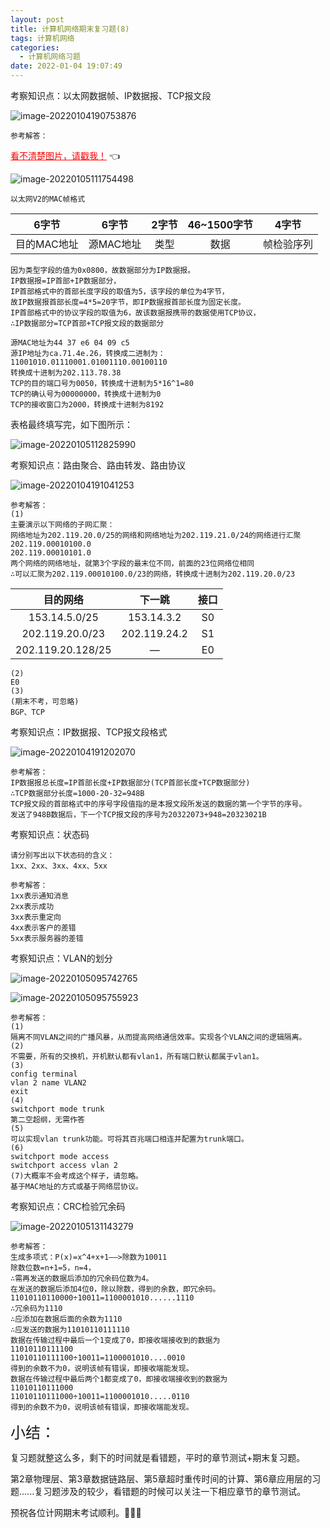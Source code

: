 ```yaml
---
layout: post
title: 计算机网络期末复习题(8)
tags: 计算机网络
categories:
  - 计算机网络习题
date: 2022-01-04 19:07:49
---
```





考察知识点：以太网数据帧、IP数据报、TCP报文段

<!--more-->

![image-20220104190753876](https://gitee.com/gujiakai/pic-go-typora02/raw/master/img/202201041907982.png)

```
参考解答：
```

<a href="https://gitee.com/gujiakai/pic-go-typora02/raw/master/img/202201051117571.png" style="color:red;border-bottom:none">看不清楚图片，请戳我！</a> :point_left:

![image-20220105111754498](https://gitee.com/gujiakai/pic-go-typora02/raw/master/img/202201051117571.png)

```
以太网V2的MAC帧格式
```

|    6字节    |   6字节   | 2字节 | 46~1500字节 |   4字节    |
| :---------: | :-------: | :---: | :---------: | :--------: |
| 目的MAC地址 | 源MAC地址 | 类型  |    数据     | 帧检验序列 |

```
因为类型字段的值为0x0800，故数据部分为IP数据报。
IP数据报=IP首部+IP数据部分，
IP首部格式中的首部长度字段的取值为5，该字段的单位为4字节，
故IP数据报首部长度=4*5=20字节，即IP数据报首部长度为固定长度。
IP首部格式中的协议字段的取值为6，故该数据报携带的数据使用TCP协议，
∴IP数据部分=TCP首部+TCP报文段的数据部分
```

```
源MAC地址为44 37 e6 04 09 c5
源IP地址为ca.71.4e.26，转换成二进制为：
11001010.01110001.01001110.00100110
转换成十进制为202.113.78.38
TCP的目的端口号为0050，转换成十进制为5*16^1=80
TCP的确认号为00000000，转换成十进制为0
TCP的接收窗口为2000，转换成十进制为8192
```

表格最终填写完，如下图所示：

![image-20220105112825990](https://gitee.com/gujiakai/pic-go-typora02/raw/master/img/202201051128066.png)



考察知识点：路由聚合、路由转发、路由协议

![image-20220104191041253](https://gitee.com/gujiakai/pic-go-typora02/raw/master/img/202201041910431.png)

```
参考解答：
(1)
主要演示以下网络的子网汇聚：
网络地址为202.119.20.0/25的网络和网络地址为202.119.21.0/24的网络进行汇聚
202.119.00010100.0
202.119.00010101.0
两个网络的网络地址，就第3个字段的最末位不同，前面的23位网络位相同
∴可以汇聚为202.119.00010100.0/23的网络，转换成十进制为202.119.20.0/23
```

|     目的网络      |    下一跳    | 接口 |
| :---------------: | :----------: | :--: |
|   153.14.5.0/25   |  153.14.3.2  |  S0  |
|  202.119.20.0/23  | 202.119.24.2 |  S1  |
| 202.119.20.128/25 |      —       |  E0  |

```
(2)
E0
(3)
(期末不考，可忽略)
BGP、TCP
```



考察知识点：IP数据报、TCP报文段格式

![image-20220104191202070](https://gitee.com/gujiakai/pic-go-typora02/raw/master/img/202201041912159.png)

```
参考解答：
IP数据报总长度=IP首部长度+IP数据部分(TCP首部长度+TCP数据部分)
∴TCP数据部分长度=1000-20-32=948B
TCP报文段的首部格式中的序号字段值指的是本报文段所发送的数据的第一个字节的序号。
发送了948B数据后，下一个TCP报文段的序号为20322073+948=20323021B
```



考察知识点：状态码

```
请分别写出以下状态码的含义：
1xx、2xx、3xx、4xx、5xx
```

```
参考解答：
1xx表示通知消息
2xx表示成功
3xx表示重定向
4xx表示客户的差错
5xx表示服务器的差错
```



考察知识点：VLAN的划分

![image-20220105095742765](https://gitee.com/gujiakai/pic-go-typora02/raw/master/img/202201050957907.png)

![image-20220105095755923](https://gitee.com/gujiakai/pic-go-typora02/raw/master/img/202201050957027.png)

```
参考解答：
(1)
隔离不同VLAN之间的广播风暴，从而提高网络通信效率。实现各个VLAN之间的逻辑隔离。
(2)
不需要，所有的交换机，开机默认都有vlan1，所有端口默认都属于vlan1。
(3)
config terminal
vlan 2 name VLAN2
exit
(4)
switchport mode trunk
第二空超纲，无需作答
(5)
可以实现vlan trunk功能。可将其百兆端口相连并配置为trunk端口。
(6)
switchport mode access
switchport access vlan 2
(7)大概率不会考成这个样子，请忽略。
基于MAC地址的方式或基于网络层协议。
```



考察知识点：CRC检验冗余码

![image-20220105131143279](https://gitee.com/gujiakai/pic-go-typora02/raw/master/img/202201051311343.png)

```
参考解答：
生成多项式：P(x)=x^4+x+1——>除数为10011
除数位数=n+1=5，n=4，
∴需再发送的数据后添加的冗余码位数为4。
在发送的数据后添加4位0，除以除数，得到的余数，即冗余码。
11010110110000÷10011=1100001010......1110
∴冗余码为1110
∴应添加在数据后面的余数为1110
∴应发送的数据为11010110111110
数据在传输过程中最后一个1变成了0，即接收端接收到的数据为
11010110111100
11010110111100÷10011=1100001010....0010
得到的余数不为0，说明该帧有错误，即接收端能发现。
数据在传输过程中最后两个1都变成了0，即接收端接收到的数据为
11010110111000
11010110111000÷10011=1100001010.....0110
得到的余数不为0，说明该帧有错误，即接收端能发现。
```



<font size=5>小结：</font>

复习题就整这么多，剩下的时间就是看错题，平时的章节测试+期末复习题。

第2章物理层、第3章数据链路层、第5章超时重传时间的计算、第6章应用层的习题......复习题涉及的较少，看错题的时候可以关注一下相应章节的章节测试。

预祝各位计网期末考试顺利。:tada::tada::tada:

